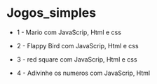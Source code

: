 # Jogos_simples


 - 1 - Mario com JavaScrip, Html e css  

 - 2 - Flappy Bird com JavaScrip, Html e css 
 
 - 3 - red square com JavaScrip, Html e css
 
 - 4 - Adivinhe os numeros com JavaScrip, Html
